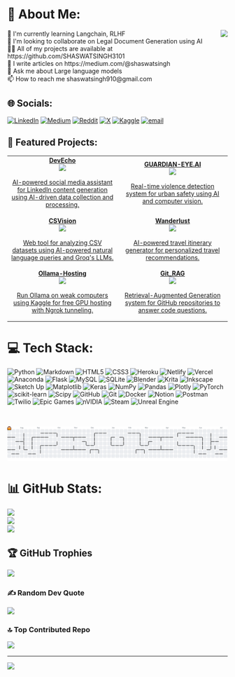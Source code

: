 # 💫 About Me:
<img align="right" height="150" src="https://media1.giphy.com/media/v1.Y2lkPTc5MGI3NjExcXRvb3NtemdkbWY2dXowNGw3cDhpY213Z3pweW93azVpaHc3dTN3MSZlcD12MV9pbnRlcm5hbF9naWZfYnlfaWQmY3Q9Zw/Z51lcokY5g89BMblXF/giphy.gif" />
🌱 I'm currently learning Langchain, RLHF<br>👯 I'm looking to collaborate on Legal Document Generation using AI<br>👨‍💻 All of my projects are available at https://github.com/SHASWATSINGH3101<br>📝 I write articles on https://medium.com/@shaswatsingh<br>💬 Ask me about Large language models<br>📫 How to reach me shaswatsingh910@gmail.com

## 🌐 Socials:
[![LinkedIn](https://img.shields.io/badge/LinkedIn-%230077B5.svg?logo=linkedin&logoColor=white)](https://www.linkedin.com/in/shaswat-singh-43821826a)
[![Medium](https://img.shields.io/badge/Medium-12100E?logo=medium&logoColor=white)](https://medium.com/@@shaswatsingh)
[![Reddit](https://img.shields.io/badge/Reddit-%23FF4500.svg?logo=Reddit&logoColor=white)](https://www.reddit.com/user/TechnicianHot154)
[![X](https://img.shields.io/badge/X-black.svg?logo=X&logoColor=white)](https://x.com/shaswatsingh910)
[![Kaggle](https://img.shields.io/badge/Kaggle-20BEFF?logo=kaggle&logoColor=white)](https://www.kaggle.com/singh008)
[![email](https://img.shields.io/badge/Email-D14836?logo=gmail&logoColor=white)](mailto:shaswatsingh910@gmail.com)



## 🚀 Featured Projects:
<table>
  <tr>
    <td align="center" width="30%">
      <a href="https://github.com/SHASWATSINGH3101/DevEcho">
        <b>DevEcho</b><br>
        <img src="https://img.shields.io/badge/Python-3670A0?style=flat&logo=python&logoColor=ffdd54">
        <p>AI-powered social media assistant for LinkedIn content generation using AI-driven data collection and processing.</p>
      </a>
    </td>
    <td align="center" width="30%">
      <a href="https://github.com/SHASWATSINGH3101/GUARDIAN-EYE.AI">
        <b>GUARDIAN-EYE.AI</b><br>
        <img src="https://img.shields.io/badge/Python-3670A0?style=flat&logo=python&logoColor=ffdd54">
        <p>Real-time violence detection system for urban safety using AI and computer vision.</p>
      </a>
    </td>
  </tr>
  <tr>
    <td align="center">
      <a href="https://github.com/SHASWATSINGH3101/CSVision">
        <b>CSVision</b><br>
        <img src="https://img.shields.io/badge/Jupyter-F37626?style=flat&logo=jupyter&logoColor=white">
        <p>Web tool for analyzing CSV datasets using AI-powered natural language queries and Groq's LLMs.</p>
      </a>
    </td>
    <td align="center">
      <a href="https://github.com/SHASWATSINGH3101/Wanderlust">
        <b>Wanderlust</b><br>
        <img src="https://img.shields.io/badge/Python-3670A0?style=flat&logo=python&logoColor=ffdd54">
        <p>AI-powered travel itinerary generator for personalized travel recommendations.</p>
      </a>
    </td>
  </tr>
  <tr>
    <td align="center">
      <a href="https://github.com/SHASWATSINGH3101/Ollama-Hosting">
        <b>Ollama-Hosting</b><br>
        <img src="https://img.shields.io/badge/Jupyter-F37626?style=flat&logo=jupyter&logoColor=white">
        <p>Run Ollama on weak computers using Kaggle for free GPU hosting with Ngrok tunneling.</p>
      </a>
    </td>
    <td align="center">
      <a href="https://github.com/SHASWATSINGH3101/Git_RAG">
        <b>Git_RAG</b><br>
        <img src="https://img.shields.io/badge/Python-3670A0?style=flat&logo=python&logoColor=ffdd54">
        <p>Retrieval-Augmented Generation system for GitHub repositories to answer code questions.</p>
      </a>
    </td>
  </tr>
</table>

# 💻 Tech Stack:
![Python](https://img.shields.io/badge/python-3670A0?style=plastic&logo=python&logoColor=ffdd54) ![Markdown](https://img.shields.io/badge/markdown-%23000000.svg?style=plastic&logo=markdown&logoColor=white) ![HTML5](https://img.shields.io/badge/html5-%23E34F26.svg?style=plastic&logo=html5&logoColor=white) ![CSS3](https://img.shields.io/badge/css3-%231572B6.svg?style=plastic&logo=css3&logoColor=white) ![Heroku](https://img.shields.io/badge/heroku-%23430098.svg?style=plastic&logo=heroku&logoColor=white) ![Netlify](https://img.shields.io/badge/netlify-%23000000.svg?style=plastic&logo=netlify&logoColor=#00C7B7) ![Vercel](https://img.shields.io/badge/vercel-%23000000.svg?style=plastic&logo=vercel&logoColor=white) ![Anaconda](https://img.shields.io/badge/Anaconda-%2344A833.svg?style=plastic&logo=anaconda&logoColor=white) ![Flask](https://img.shields.io/badge/flask-%23000.svg?style=plastic&logo=flask&logoColor=white) ![MySQL](https://img.shields.io/badge/mysql-4479A1.svg?style=plastic&logo=mysql&logoColor=white) ![SQLite](https://img.shields.io/badge/sqlite-%2307405e.svg?style=plastic&logo=sqlite&logoColor=white) ![Blender](https://img.shields.io/badge/blender-%23F5792A.svg?style=plastic&logo=blender&logoColor=white) ![Krita](https://img.shields.io/badge/Krita-203759?style=plastic&logo=krita&logoColor=EEF37B) ![Inkscape](https://img.shields.io/badge/Inkscape-e0e0e0?style=plastic&logo=inkscape&logoColor=080A13) ![Sketch Up](https://img.shields.io/badge/SketchUp-005F9E?style=plastic&logo=sketchup&logoColor=white) ![Matplotlib](https://img.shields.io/badge/Matplotlib-%23ffffff.svg?style=plastic&logo=Matplotlib&logoColor=black) ![Keras](https://img.shields.io/badge/Keras-%23D00000.svg?style=plastic&logo=Keras&logoColor=white) ![NumPy](https://img.shields.io/badge/numpy-%23013243.svg?style=plastic&logo=numpy&logoColor=white) ![Pandas](https://img.shields.io/badge/pandas-%23150458.svg?style=plastic&logo=pandas&logoColor=white) ![Plotly](https://img.shields.io/badge/Plotly-%233F4F75.svg?style=plastic&logo=plotly&logoColor=white) ![PyTorch](https://img.shields.io/badge/PyTorch-%23EE4C2C.svg?style=plastic&logo=PyTorch&logoColor=white) ![scikit-learn](https://img.shields.io/badge/scikit--learn-%23F7931E.svg?style=plastic&logo=scikit-learn&logoColor=white) ![Scipy](https://img.shields.io/badge/SciPy-%230C55A5.svg?style=plastic&logo=scipy&logoColor=%white) ![GitHub](https://img.shields.io/badge/github-%23121011.svg?style=plastic&logo=github&logoColor=white) ![Git](https://img.shields.io/badge/git-%23F05033.svg?style=plastic&logo=git&logoColor=white) ![Docker](https://img.shields.io/badge/docker-%230db7ed.svg?style=plastic&logo=docker&logoColor=white) ![Notion](https://img.shields.io/badge/Notion-%23000000.svg?style=plastic&logo=notion&logoColor=white) ![Postman](https://img.shields.io/badge/Postman-FF6C37?style=plastic&logo=postman&logoColor=white) ![Twilio](https://img.shields.io/badge/Twilio-F22F46?style=plastic&logo=Twilio&logoColor=white) ![Epic Games](https://img.shields.io/badge/epicgames-%23313131.svg?style=plastic&logo=epicgames&logoColor=white) ![nVIDIA](https://img.shields.io/badge/nVIDIA-%2376B900.svg?style=plastic&logo=nVIDIA&logoColor=white) ![Steam](https://img.shields.io/badge/steam-%23000000.svg?style=plastic&logo=steam&logoColor=white) ![Unreal Engine](https://img.shields.io/badge/unrealengine-%23313131.svg?style=plastic&logo=unrealengine&logoColor=white)


<br>
<br>
<picture>
  <source media="(prefers-color-scheme: dark)" srcset="https://raw.githubusercontent.com/SHASWATSINGH3101/SHASWATSINGH3101/output/pacman-contribution-graph-dark.svg">
  <source media="(prefers-color-scheme: light)" srcset="https://raw.githubusercontent.com/SHASWATSINGH3101/SHASWATSINGH3101/output/pacman-contribution-graph.svg">
  <img alt="pacman contribution graph" src="https://raw.githubusercontent.com/SHASWATSINGH3101/SHASWATSINGH3101/output/pacman-contribution-graph.svg">
</picture>

# 📊 GitHub Stats:
![](https://github-readme-stats.vercel.app/api?username=SHASWATSINGH3101&theme=aura&hide_border=false&include_all_commits=true&count_private=true)<br/>
![](https://nirzak-streak-stats.vercel.app/?user=SHASWATSINGH3101&theme=aura&hide_border=false)<br/>
![](https://github-readme-stats.vercel.app/api/top-langs/?username=SHASWATSINGH3101&theme=aura&hide_border=false&include_all_commits=true&count_private=true&layout=compact)

## 🏆 GitHub Trophies
![](https://github-profile-trophy.vercel.app/?username=SHASWATSINGH3101&theme=tokyonight&no-frame=false&no-bg=true&margin-w=4)

### ✍️ Random Dev Quote
![](https://quotes-github-readme.vercel.app/api?type=horizontal&theme=radical)

### 🔝 Top Contributed Repo
![](https://github-contributor-stats.vercel.app/api?username=SHASWATSINGH3101&limit=5&theme=tokyonight&combine_all_yearly_contributions=true)

---
[![](https://visitcount.itsvg.in/api?id=SHASWATSINGH3101&icon=2&color=4)](https://visitcount.itsvg.in)
